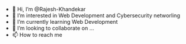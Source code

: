 - 👋 Hi, I’m @Rajesh-Khandekar
- 👀 I’m interested in Web Development and Cybersecurity networling
- 🌱 I’m currently learning Web Development
- 💞️ I’m looking to collaborate on ...
- 📫 How to reach me 

<!---
Rajesh-Khandekar/Rajesh-Khandekar is a ✨ special ✨ repository because its `README.md` (this file) appears on your GitHub profile.
You can click the Preview link to take a look at your changes.
--->

